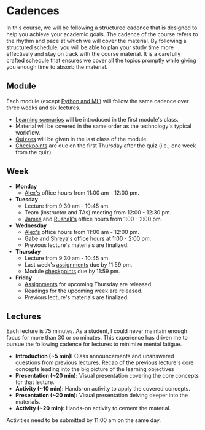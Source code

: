 # Cadences

In this course, we will be following a structured cadence that is designed to help you achieve your academic goals.
The cadence of the course refers to the rhythm and pace at which we will cover the material.
By following a structured schedule, you will be able to plan your study time more effectively and stay on track with the course material.
It is a carefully crafted schedule that ensures we cover all the topics promptly while giving you enough time to absorb the material.

## Module

Each module (except [Python and ML](/modules/python-ml/)) will follow the same cadence over three weeks and six lectures.

-   [Learning scenarios][learning-scenario] will be introduced in the first module's class.
-   Material will be covered in the same order as the technology's typical workflow.
-   [Quizzes][quiz] will be given in the last class of the module.
-   [Checkpoints][checkpoints] are due on the first Thursday after the quiz (i.e., one week from the quiz).

## Week

-   **Monday**
    -   [Alex's][alex] office hours from 11:00 am - 12:00 pm.
-   **Tuesday**
    -   Lecture from 9:30 am - 10:45 am.
    -   Team (instructor and TAs) meeting from 12:00 - 12:30 pm.
    -   [James][james] and [Rushali's][rushali] office hours from 1:00 - 2:00 pm.
-   **Wednesday**
    -   [Alex's][alex] office hours from 11:00 am - 12:00 pm.
    -   [Gabe][gabe] and [Shreya's][shreya] office hours at 1:00 - 2:00  pm.
    -   Previous lecture's materials are finalized.
-   **Thursday**
    -   Lecture from 9:30 am - 10:45 am.
    -   Last week's [assignments][assignments] due by 11:59 pm.
    -   Module [checkpoints][checkpoints] due by 11:59 pm.
-   **Friday**
    -   [Assignments][assignments] for upcoming Thursday are released.
    -   Readings for the upcoming week are released.
    -   Previous lecture's materials are finalized.

## Lectures

Each lecture is 75 minutes.
As a student, I could never maintain enough focus for more than 30 or so minutes.
This experience has driven me to pursue the following cadence for lectures to minimize mental fatigue.

-   **Introduction (~5 min):** Class announcements and unanswered questions from previous lectures.
    Recap of the previous lecture's core concepts leading into the big picture of the learning objectives
-   **Presentation (~20 min):** Visual presentation covering the core concepts for that lecture.
-   **Activity (~10 min)**: Hands-on activity to apply the covered concepts.
-   **Presentation (~20 min):** Visual presentation delving deeper into the materials.
-   **Activity (~20 min)**: Hands-on activity to cement the material.

Activities need to be submitted by 11:00 am on the same day.

<!-- LINKS -->

[learning-scenario]: /syllabus/philosophy#real-world-scenarios-enhance-learning
[quiz]: /syllabus/assessments/#quizzes
[checkpoints]: /syllabus/assessments/#checkpoints
[assignments]: /syllabus/assessments/#assignments
[gabe]: /team#gabe-medeiros
[rushali]: /team#rushali-patel
[shreya]: /team#shreya-kundu
[james]: /team#james-liu
[alex]: /team#alex-maldonado
